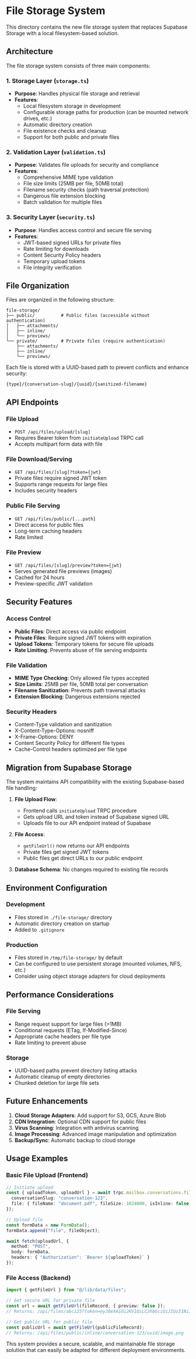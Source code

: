 # File Storage System

This directory contains the new file storage system that replaces Supabase Storage with a local filesystem-based solution.

## Architecture

The file storage system consists of three main components:

### 1. Storage Layer (`storage.ts`)
- **Purpose**: Handles physical file storage and retrieval
- **Features**:
  - Local filesystem storage in development
  - Configurable storage paths for production (can be mounted network drives, etc.)
  - Automatic directory creation
  - File existence checks and cleanup
  - Support for both public and private files

### 2. Validation Layer (`validation.ts`)
- **Purpose**: Validates file uploads for security and compliance
- **Features**:
  - Comprehensive MIME type validation
  - File size limits (25MB per file, 50MB total)
  - Filename security checks (path traversal protection)
  - Dangerous file extension blocking
  - Batch validation for multiple files

### 3. Security Layer (`security.ts`)
- **Purpose**: Handles access control and secure file serving
- **Features**:
  - JWT-based signed URLs for private files
  - Rate limiting for downloads
  - Content Security Policy headers
  - Temporary upload tokens
  - File integrity verification

## File Organization

Files are organized in the following structure:

```
file-storage/
├── public/          # Public files (accessible without authentication)
│   ├── attachments/
│   ├── inline/
│   └── previews/
└── private/         # Private files (require authentication)
    ├── attachments/
    ├── inline/
    └── previews/
```

Each file is stored with a UUID-based path to prevent conflicts and enhance security:
```
{type}/{conversation-slug}/{uuid}/{sanitized-filename}
```

## API Endpoints

### File Upload
- `POST /api/files/upload/[slug]`
- Requires Bearer token from `initiateUpload` TRPC call
- Accepts multipart form data with file

### File Download/Serving
- `GET /api/files/[slug]?token={jwt}`
- Private files require signed JWT token
- Supports range requests for large files
- Includes security headers

### Public File Serving
- `GET /api/files/public/[...path]`
- Direct access for public files
- Long-term caching headers
- Rate limited

### File Preview
- `GET /api/files/[slug]/preview?token={jwt}`
- Serves generated file previews (images)
- Cached for 24 hours
- Preview-specific JWT validation

## Security Features

### Access Control
- **Public Files**: Direct access via public endpoint
- **Private Files**: Require signed JWT tokens with expiration
- **Upload Tokens**: Temporary tokens for secure file uploads
- **Rate Limiting**: Prevents abuse of file serving endpoints

### File Validation
- **MIME Type Checking**: Only allowed file types accepted
- **Size Limits**: 25MB per file, 50MB total per conversation
- **Filename Sanitization**: Prevents path traversal attacks
- **Extension Blocking**: Dangerous extensions rejected

### Security Headers
- Content-Type validation and sanitization
- X-Content-Type-Options: nosniff
- X-Frame-Options: DENY
- Content Security Policy for different file types
- Cache-Control headers optimized per file type

## Migration from Supabase Storage

The system maintains API compatibility with the existing Supabase-based file handling:

1. **File Upload Flow**: 
   - Frontend calls `initiateUpload` TRPC procedure
   - Gets upload URL and token instead of Supabase signed URL
   - Uploads file to our API endpoint instead of Supabase

2. **File Access**:
   - `getFileUrl()` now returns our API endpoints
   - Private files get signed JWT tokens
   - Public files get direct URLs to our public endpoint

3. **Database Schema**: No changes required to existing file records

## Environment Configuration

### Development
- Files stored in `./file-storage/` directory
- Automatic directory creation on startup
- Added to `.gitignore`

### Production
- Files stored in `/tmp/file-storage/` by default
- Can be configured to use persistent storage (mounted volumes, NFS, etc.)
- Consider using object storage adapters for cloud deployments

## Performance Considerations

### File Serving
- Range request support for large files (>1MB)
- Conditional requests (ETag, If-Modified-Since)
- Appropriate cache headers per file type
- Rate limiting to prevent abuse

### Storage
- UUID-based paths prevent directory listing attacks
- Automatic cleanup of empty directories
- Chunked deletion for large file sets

## Future Enhancements

1. **Cloud Storage Adapters**: Add support for S3, GCS, Azure Blob
2. **CDN Integration**: Optional CDN support for public files
3. **Virus Scanning**: Integration with antivirus scanning
4. **Image Processing**: Advanced image manipulation and optimization
5. **Backup/Sync**: Automatic backup to cloud storage

## Usage Examples

### Basic File Upload (Frontend)
```typescript
// Initiate upload
const { uploadToken, uploadUrl } = await trpc.mailbox.conversations.files.initiateUpload.mutate({
  conversationSlug: "conversation-123",
  file: { fileName: "document.pdf", fileSize: 1024000, isInline: false }
});

// Upload file
const formData = new FormData();
formData.append("file", fileObject);

await fetch(uploadUrl, {
  method: "POST",
  body: formData,
  headers: { "Authorization": `Bearer ${uploadToken}` }
});
```

### File Access (Backend)
```typescript
import { getFileUrl } from "@/lib/data/files";

// Get secure URL for private file
const url = await getFileUrl(fileRecord, { preview: false });
// Returns: /api/files/abc123?token=eyJ0eXAiOiJKV1QiLCJhbGciOiJIUzI1NiJ9...

// Get public URL for public file  
const publicUrl = await getFileUrl(publicFileRecord);
// Returns: /api/files/public/inline/conversation-123/uuid/image.png
```

This system provides a secure, scalable, and maintainable file storage solution that can easily be adapted for different deployment environments.